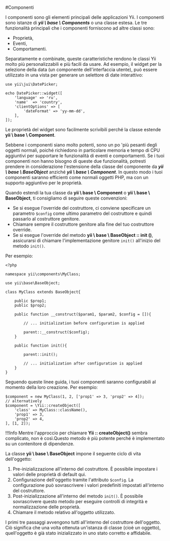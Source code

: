 #Componenti


I componenti sono gli elementi principali delle applicazioni Yii. I componenti sono istanze di ***yii \ base \ Components*** o una classe estesa. Le tre funzionalità principali che i componenti forniscono ad altre classi sono:

- Proprietà,
- Eventi,
- Comportamenti.

Separatamente e combinate, queste caratteristiche rendono le classi Yii molto più personalizzabili e più facili da usare. Ad esempio, il widget per la selezione della data (un componente dell'interfaccia utente),  può essere utilizzato in una vista per generare un selettore di date interattivo:

    use yii\jui\DatePicker;

    echo DatePicker::widget([
        'language' => 'ru',
        'name'  => 'country',
        'clientOptions' => [
            'dateFormat' => 'yy-mm-dd',
        ],
    ]);

Le proprietà del widget sono facilmente scrivibili perché la classe estende **yii \ base \ Component**.

Sebbene i componenti siano molto potenti, sono un po 'più pesanti degli oggetti normali, poiché richiedono in particolare memoria e tempo di CPU aggiuntivi per supportare le funzionalità di eventi e comportamenti. Se i tuoi componenti non hanno bisogno di queste due funzionalità, potresti prendere in considerazione l'estensione della classe del componente da ***yii \ base \ BaseObject*** anziché ***yii \ base \ Component***. In questo modo i tuoi componenti saranno efficienti come normali oggetti PHP, ma con un supporto aggiuntivo per le proprietà.

Quando estendi la tua classe da **yii \ base \ Component** o **yii \ base \ BaseObject**, ti consigliamo di seguire queste convenzioni:

- Se si esegue l'override del costruttore, ci conviene specificare un parametro ``$config`` come ultimo parametro del costruttore e quindi passarlo al costruttore genitore.
- Chiamare sempre il costruttore genitore alla fine del tuo costruttore override.
- Se si esegue l'override del metodo **yii \ base \ BaseObject :: init ()**, assicurarsi di chiamare l'implementazione genitore ``init()`` all'inizio del metodo ``init()``.

Per esempio:

    <?php

    namespace yii\components\MyClass;

    use yii\base\BaseObject;

    class MyClass extends BaseObject{

        public $prop1;
        public $prop2;

        public function __construct($param1, $param2, $config = []){

            // ... initialization before configuration is applied

            parent::__construct($config);
        }

        public function init(){

            parent::init();

            // ... initialization after configuration is applied
        }
    }

Seguendo queste linee guida, i tuoi componenti saranno configurabili al momento della loro creazione. Per esempio:

    $component = new MyClass(1, 2, ['prop1' => 3, 'prop2' => 4]);
    // alternatively
    $component = \Yii::createObject([
        'class' => MyClass::className(),
        'prop1' => 3,
        'prop2' => 4,
    ], [1, 2]);

!!!Info
    Mentre l'approccio per chiamare **Yii :: createObject()** sembra complicato, non è così.Questo metodo è più potente perché è implementato su un contenitore di dipendenze.

La classe **yii \ base \ BaseObject** impone il seguente ciclo di vita dell'oggetto:

1. Pre-inizializzazione all'interno del costruttore. È possibile impostare i valori delle proprietà di default qui.
2. Configurazione dell'oggetto tramite l'attributo ``$config``. La configurazione può sovrascrivere i valori predefiniti impostati all'interno del costruttore.
3. Post-inizializzazione all'interno del metodo ``init()``. È possibile sovrascrivere questo metodo per eseguire controlli di integrità e normalizzazione delle proprietà.
4. Chiamare il metodo relativo all'oggetto utilizzato.

I primi tre passaggi avvengono tutti all'interno del costruttore dell'oggetto. Ciò significa che una volta ottenuta un'istanza di classe (cioè un oggetto), quell'oggetto è già stato inizializzato in uno stato corretto e affidabile.





















